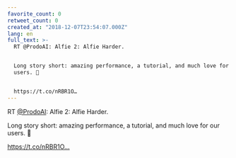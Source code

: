 ```yaml
---
favorite_count: 0
retweet_count: 0
created_at: "2018-12-07T23:54:07.000Z"
lang: en
full_text: >-
  RT @ProdoAI: Alfie 2: Alfie Harder.


  Long story short: amazing performance, a tutorial, and much love for our
  users. 💖


  https://t.co/nRBR1O…
---
```


RT [@ProdoAI](https://twitter.com/ProdoAI): Alfie 2: Alfie Harder.

Long story short: amazing performance, a tutorial, and much love for our users.
💖

https://t.co/nRBR1O…
